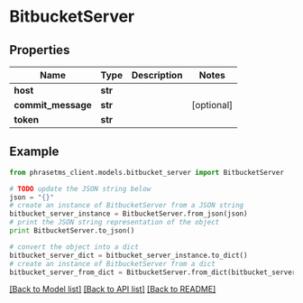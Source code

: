 # BitbucketServer

## Properties

| Name               | Type    | Description | Notes      |
| ------------------ | ------- | ----------- | ---------- |
| **host**           | **str** |             |
| **commit_message** | **str** |             | [optional] |
| **token**          | **str** |             |

## Example

```python
from phrasetms_client.models.bitbucket_server import BitbucketServer

# TODO update the JSON string below
json = "{}"
# create an instance of BitbucketServer from a JSON string
bitbucket_server_instance = BitbucketServer.from_json(json)
# print the JSON string representation of the object
print BitbucketServer.to_json()

# convert the object into a dict
bitbucket_server_dict = bitbucket_server_instance.to_dict()
# create an instance of BitbucketServer from a dict
bitbucket_server_from_dict = BitbucketServer.from_dict(bitbucket_server_dict)
```

[[Back to Model list]](../README.md#documentation-for-models) [[Back to API list]](../README.md#documentation-for-api-endpoints) [[Back to README]](../README.md)
